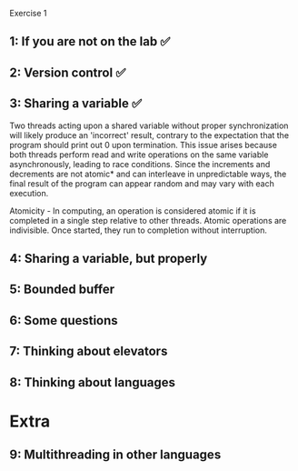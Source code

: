 
Exercise 1 

1: If you are not on the lab ✅
----------------------------

2: Version control ✅
------------------

3: Sharing a variable ✅
---------------------

Two threads acting upon a shared variable without proper synchronization will likely produce an 'incorrect' result, contrary to the expectation that the program should print out 0 upon termination. This issue arises because both threads perform read and write operations on the same variable asynchronously, leading to race conditions. Since the increments and decrements are not atomic* and can interleave in unpredictable ways, the final result of the program can appear random and may vary with each execution.

Atomicity - In computing, an operation is considered atomic if it is completed in a single step relative to other threads. Atomic operations are indivisible. Once started, they run to completion without interruption.

4: Sharing a variable, but properly
-----------------------------------



5: Bounded buffer
-----------------

6: Some questions
-----------------

7: Thinking about elevators
---------------------------

8: Thinking about languages
---------------------------

Extra
=====

9: Multithreading in other languages
------------------------------------